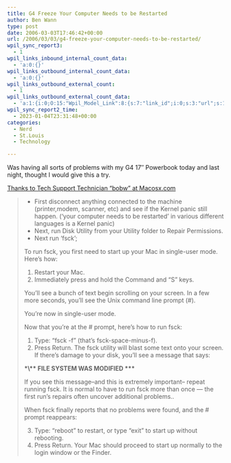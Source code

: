 ```yaml
---
title: G4 Freeze Your Computer Needs to be Restarted
author: Ben Wann
type: post
date: 2006-03-03T17:46:42+00:00
url: /2006/03/03/g4-freeze-your-computer-needs-to-be-restarted/
wpil_sync_report3:
  - 1
wpil_links_inbound_internal_count_data:
  - 'a:0:{}'
wpil_links_outbound_internal_count_data:
  - 'a:0:{}'
wpil_links_outbound_external_count:
  - 1
wpil_links_outbound_external_count_data:
  - 'a:1:{i:0;O:15:"Wpil_Model_Link":8:{s:7:"link_id";i:0;s:3:"url";s:100:"http://www.macosx.com/content/faq.php/q6252/Emac-G4-Freeze--your-Computer-Needs-to-Be-Restarted.html";s:4:"host";s:10:"macosx.com";s:8:"internal";b:0;s:4:"post";N;s:6:"anchor";s:54:"Thanks to Tech Support Technician "bobw" at Macosx.com";s:15:"added_by_plugin";b:0;s:8:"location";s:7:"content";}}'
wpil_sync_report2_time:
  - 2023-01-04T23:31:48+00:00
categories:
  - Nerd
  - St.Louis
  - Technology

---
```

Was having all sorts of problems with my G4 17&#8243; Powerbook today and last night, thought I would give this a try.

[Thanks to Tech Support Technician &#8220;bobw&#8221; at Macosx.com][1]

>   * First disconnect anything connected to the machine (printer,modem, scanner, etc) and see if the Kernel panic still happen. (&#8216;your computer needs to be restarted&#8217; in various different languages is a Kernel panic)
>   * Next, run Disk Utility from your Utility folder to Repair Permissions.
>   * Next run &#8216;fsck&#8217;;
> 
> To run fsck, you first need to start up your Mac in single-user mode. Here&#8217;s how:
> 
>   1. Restart your Mac.
>   2. Immediately press and hold the Command and &#8220;S&#8221; keys.
> 
> You&#8217;ll see a bunch of text begin scrolling on your screen. In a few more seconds, you&#8217;ll see the Unix command line prompt (#).
> 
> You&#8217;re now in single-user mode.
> 
> Now that you&#8217;re at the # prompt, here&#8217;s how to run fsck:
> 
>   1. Type: &#8220;fsck -f&#8221; (that&#8217;s fsck-space-minus-f).
>   2. Press Return.
> The fsck utility will blast some text onto your screen. If there&#8217;s damage to your disk, you&#8217;ll see a message that says:
> 
> **\*\\*\* FILE SYSTEM WAS MODIFIED \*\*\***
> 
> If you see this message&#8211;and this is extremely important&#8211; repeat running fsck. It is normal to have to run fsck more than once &#8212; the first run&#8217;s repairs often uncover additional problems..
> 
> When fsck finally reports that no problems were found, and the # prompt reappears:
> 
>   3. Type: &#8220;reboot&#8221; to restart, or type &#8220;exit&#8221; to start up without rebooting.
>   4. Press Return.
> Your Mac should proceed to start up normally to the login window or the Finder. 

<!--aa9ebdc1095b073ae92009203a0dfeec-->

 [1]: http://www.macosx.com/content/faq.php/q6252/Emac-G4-Freeze--your-Computer-Needs-to-Be-Restarted.html